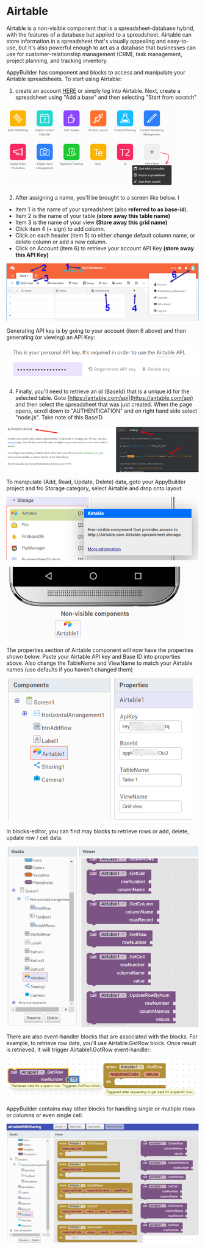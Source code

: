# Airtable

Airtable is a non-visible component that is a spreadsheet-database hybrid, with the features of a database but applied to a spreadsheet. Airtable can store information in a spreadsheet that's visually appealing and easy-to-use, but it's also powerful enough to act as a database that businesses can use for customer-relationship management \(CRM\), task management, project planning, and tracking inventory.

AppyBuilder has component and blocks to access and manipulate your Airtable spreadsheets. To start using Airtable:

1. create an account [HERE](https://airtable.com/invite/r/57LRi5awhere) or simply log into Airtable. Next, create a spreadsheet using "Add a base" and then selecting "Start from scratch"

![](../../../.gitbook/assets/image%20%2863%29.png)

2. After assigning a name, you'll be brought to a screen like below. I

* Item 1 is the name of your spreadsheet \(also **referred to as base-id**\). 
* Item 2 is the name of your table **\(store away this table name\)**
* Item 3 is the name of your view **\(Store away this grid name\)**
* Click item 4 \(+ sign\) to add column. 
* Click on each header \(item 5\) to either change default column name, or delete column or add a new column. 
* Click on Account \(item 6\) to retrieve your account API Key **\(store away this API Key\)**

![](../../../.gitbook/assets/image%20%289%29.png)

Generating API key is by going to your account \(item 6 above\) and then generating \(or viewing\) an API Key:

![](../../../.gitbook/assets/image%20%2834%29.png)

4. Finally, you'll need to retrieve an id \(BaseId\) that is a unique id for the selected table. Goto [https://airtable.com/api](https://airtable.com/api) and then select the spreadsheet that was just created. When the page opens, scroll down to "AUTHENTICATION" and on right hand side select "node.js".  Take note of this BaseID.

![](../../../.gitbook/assets/image%20%2873%29.png)

To manipulate \(Add, Read, Update, Delete\) data, goto your AppyBuilder project and fro Storage category, select Airtable and drop onto layout:

![](../../../.gitbook/assets/image%20%2817%29.png)

 

![](../../../.gitbook/assets/image%20%2832%29.png)

  
The properties section of Airtable component will now have the properties shown below. Paste your Airtable API key and Base ID into properties above. Also change the TableName and ViewName to match your Airtable names \(use defaults if you haven't changed them\)

![](../../../.gitbook/assets/image%20%2819%29.png)

In blocks-editor, you can find may blocks to retrieve rows or add, delete, update row / cell data:

![](../../../.gitbook/assets/image%20%2810%29.png)

There are also event-handler blocks that are associated with the blocks. For example, to retrieve row data, you'll use Airtable.GetRow block. Once result is retrieved, it will trigger Airtable1.GotRow event-handler:

![](../../../.gitbook/assets/image%20%2850%29.png)

AppyBuilder contains may other blocks for handling single or multiple rows or columns or even single cell:

![](../../../.gitbook/assets/image%20%2868%29.png)


